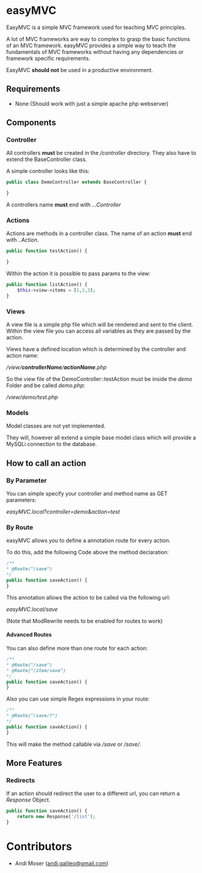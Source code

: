 # easyMVC

EasyMVC is a simple MVC framework used for teaching MVC principles.

A lot of MVC frameworks are way to complex to grasp the basic functions of an MVC framework.
easyMVC provides a simple way to teach the fundamentals of MVC frameworks without having any
dependencies or framework specific requirements.

EasyMVC **should not** be used in a productive environment.

## Requirements

- None (Should work with just a simple apache php webserver)

## Components

### Controller

All controllers **must** be created in the _/controller_ directory. They also have to extend the BaseController class.

A simple controller looks like this:
```php
public class DemoController extends BaseController {

}
```

A controllers name **must** end with _...Controller_

### Actions

Actions are methods in a controller class. The name of an action **must** end with _..Action_.

```php
public function testAction() {

}
```

Within the action it is possible to pass params to the view:
```php
public function listAction() {
    $this->view->items = [1,2,3];
}
```

### Views

A view file is a simple php file which will be rendered and sent to the client. Within the
view file you can access all variables as they are passed by the action.

Views have a defined location which is determined by the controller and action name:

_/view/**controllerName**/**actionName**.php_

So the view file of the DemoController::testAction must be inside the _demo_ Folder and be called _demo.php_:

_/view/demo/test.php_

### Models

Model classes are not yet implemented.

They will, however all extend a simple base model class which will provide a MySQLi connection to the database.

## How to call an action

### By Parameter

You can simple specify your controller and method name as GET parameters:

_easyMVC.local?controller=demo&action=test_

### By Route

easyMVC allows you to define a annotation route for every action.

To do this, add the following Code above the method declaration:
```php
/**
* @Route("/save")
*/
public function saveAction() {
}
```

This annotation allows the action to be called via the following url:

_easyMVC.local/save_

(Note that ModRewrite needs to be enabled for routes to work)

#### Advanced Routes

You can also define more than one route for each action:
```php
/**
* @Route("/save")
* @Route("/item/save")
*/
public function saveAction() {
}
```

Also you can use simple Regex expressions in your route:
```php
/**
* @Route("/save/?")
*/
public function saveAction() {
}
```

This will make the method callable via _/save_ or _/save/_.

## More Features

### Redirects

If an action should redirect the user to a different url, you can return a _Response_ Object.

```php
public function saveAction() {
    return new Response('/list');
}
```

# Contributors

- Andi Moser (andi.galileo@gmail.com)